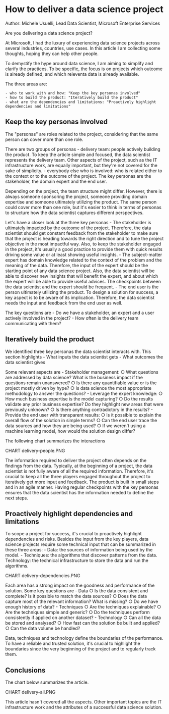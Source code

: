 
# How to deliver a data science project


Author: Michele Usuelli, Lead Data Scientist, Microsoft Enterprise Services

Are you delivering a data science project?

At Microsoft, I had the luxury of experiencing data science projects across several industries, countries, use cases. In this article I am collecting some thoughts, hoping they can help other people.

To demystify the hype around data science, I am aiming to simplify and clarify the practices. To be specific, the focus is on projects which outcome is already defined, and which releventa data is already available.

The three areas are:

	- who to work with and how: "Keep the key personas involved"
	- how to build the product: "Iteratively build the product"
	- what are the dependencies and limitations: "Proactively highlight dependencies and limitations"


## Keep the key personas involved

The "personas" are roles related to the project, considering that the same person can cover more than one role.

There are two groups of personas
	- delivery team: people actively building the product. To keep the article simple and focused, the data scientist represents the delivery team. Other aspects of the project, such as the IT infrastructure work, are equally important, but they're not covered for the sake of simplicity.
	- everybody else who is involved: who is related either to the context or to the outcome of the project. The key personas are the stakeholder, the domain expert and the end user.

Depending on the project, the team structure might differ. However, there is always someone sponsoring the project, someone providing domain expertise and someone ultimately utilizing the product. The same person could cover more than one role, but it's easier to think in terms of personas to structure how the data scientist captures different perspectives.

Let's have a closer look at the three key personas
	- The stakeholder is ultimately impacted by the outcome of the project. Therefore, the data scientist should get constant feedback from the stakeholder to make sure that the project is heading towards the right direction and to tune the project objective in the most impactful way. Also, to keep the stakeholder engaged in the project, it's usually a good practice to provide them with quick results driving some value or at least showing useful insights.
	- The subject-matter expert has domain knowledge related to the context of the problem and the meaning of the data. Therefore, the input of the expert should be the starting point of any data science project. Also, the data scientist will be able to discover new insights that will benefit the expert, and about which the expert will be able to provide useful advices. The checkpoints between the data scientist and the expert should be frequent.
	- The end user is the person ultimately utilizing the product. To design a solution for success, a key aspect is to be aware of its implication. Therefore, the data scientist needs the input and feedback from the end user as well.

The key questions are
	- Do we have a stakeholder, an expert and a user actively involved in the project?
	- How often is the delivery team communicating with them?



## Iteratively build the product

We identified three key personas the data scientist interacts with. This section highlights
	- What inputs the data scientist gets
	- What outcomes the data scientist gives

Some relevant aspects are
	- Stakeholder management: 
		○ What questions are addressed by data science? What is the business impact if the questions remain unanswered?
		○ Is there any quantifiable value or is the project mostly driven by hype?
		○ Is data science the most appropriate methodology to answer the questions?
	- Leverage the expert knowledge:
		○ How much business expertise is the model capturing?
		○ Do the results validate any prior business expertise? Do they highlight new areas that were previously unknown?
		○ Is there anything contradictory in the results? 
	- Provide the end user with transparent results:
		○ Is it possible to explain the overall flow of the solution in simple terms? 
		○ Can the end user trace the data sources and how they are being used?
		○ If we weren't using a machine learning model, how would the solution design differ?

The following chart summarizes the interactions


CHART delivery-people.PNG


The information required to deliver the project often depends on the findings from the data. Typically, at the beginning of a project, the data scientist is not fully aware of all the required information. Therefore, it's crucial to keep all the three players engaged throughout the project to iteratively get more input and feedback. The product is built in small steps and in an agile manner. Having regular checkpoints with the key personas ensures that the data scientist has the information needed to define the next steps.




## Proactively highlight dependencies and limitations

To scope a project for success, it's crucial to proactively highlight dependencies and risks. Besides the input from the key players, data science projects require some technical input that can be summarized in these three areas:
	- Data: the sources of information being used by the model.
	- Techniques: the algorithms that discover patterns from the data.
Technology: the technical infrastructure to store the data and run the algorithms.

CHART delivery-dependencies.PNG


Each area has a strong impact on the goodness and performance of the solution. Some key questions are
	- Data
		○ Is the data consistent and complete? Is it possible to match the data sources?
		○ Does the data capture most of the relevant information? What is missing?
		○ Do we have enough history of data? 
	- Techniques
		○ Are the techniques explainable?
		○ Are the techniques simple and generic?
		○ Do the techniques perform consistently if applied on another dataset?
	- Technology
		○ Can all the data be stored and analysed?
		○ How fast can the solution be built and applied?
		○ Can the data volume be handled?

Data, techniques and technology define the boundaries of the performance. To have a reliable and trusted solution, it's crucial to highlight the boundaries since the very beginning of the project and to regularly track them.



## Conclusions

The chart below summarizes the article.


CHART delivery-all.PNG


This article hasn't covered all the aspects. Other important topics are the IT infrastructure work and the attributes of a successful data science solution.
